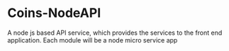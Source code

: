 
# Coins-NodeAPI
A node js based API service, which provides the services to the front end application.
Each module will be a node micro service app

